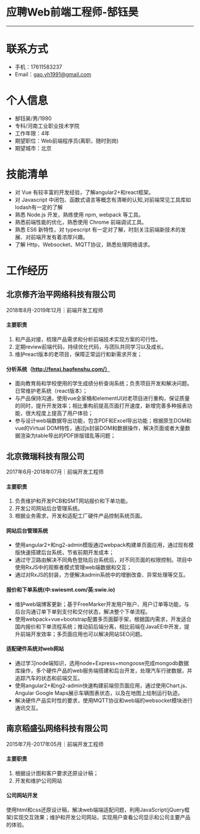 # 应聘Web前端工程师-郜钰昊

---

# 联系方式

- 手机：17611583237
- Email：gao.yh1991@gmail.com 

# 个人信息

 - 郜钰昊/男/1990 
 - 专科/河南工业职业技术学院 
 - 工作年限：4年
 - 期望职位：Web前端程序员(离职，随时到岗)
 - 期望城市：北京

# 技能清单

-   对 Vue 有较丰富的开发经验，了解angular2+和react框架。
-   对 Javascript 中闭包、函数式语言等概念有清晰的认知,对前端常见工具库如lodash有一定的了解
-   熟悉 Node.js 开发，熟练使用 npm, webpack 等工具。
-   熟悉前端性能的优化，熟悉使用 Chrome 前端调试工具。
-   熟悉 ES6 新特性，对 typescript 有一定对了解，时刻关注前端新技术的发展、对前端开发有着浓厚兴趣。
-   了解 Http，Websocket、MQTT协议，熟悉处理网络请求。

# 工作经历

## 北京修齐治平网络科技有限公司
2018年8月-2019年12月｜前端开发工程师

#### 主要职责
1.  和产品对接，梳理产品需求和分析前端技术实现方案的可行性。
2.  定期review前端代码，持续优化代码，与团队共同学习以及成长。
3.  维护react版本的老项目，保障正常运行和新需求开发；

#### 分析系统（http://fenxi.haofenshu.com/）

-   面向教育局和学校使用的学生成绩分析查询系统；负责项目开发和解决问题。日常维护老系统（react版本）；
-   与产品保持沟通，使用vue全家桶和elementUI对老项目进行重构，保证质量的同时，提升开发效率；相比重构前提高页面打开速度，新增完善多种报表功能，很大程度上提高了用户体验；
-   参与设计web端数据导出功能，包含PDF和Excel导出功能；根据原生DOM和vue的Virtual DOM特性，通过js封装DOM和数据操作，解决页面或者大量数据渲染为table导出的PDF排版错乱等问题；

## 北京微瑞科技有限公司
2017年6月-2018年07月｜前端开发工程师

#### 主要职责

1.  负责维护和开发PCB和SMT网站报价和下单功能。
2.  开发公司网站后台管理系统。
3.  根据业务需求，开发和适配工厂硬件产品控制系统页面。

#### 网站后台管理系统 

-   使用angular2+和ng2-admin模版通过webpack构建单页面应用，通过现有模版快速搭建后台系统，节省前期开发成本；
-   通过守卫路由解决不同角色登陆后台系统后，对不同页面的权限控制。项目中使用RxJS中的观察者模式管理web端数据和交互；
-   通过对RxJS的封装，方便解决admin系统中的增删改查、异常处理等交互。

#### 报价和下单系统(中:swiesmt.com/英:swie.io)

-   维护web端博客更新；基于FreeMarker开发用户账户、用户订单等功能，与后台沟通订单下单到支付和交付状态，解决整个下单流程。
-   使用webpack+vue+bootstrap配置多页面脚手架，根据国内需求，开发适合国内报价和下单流程系统；推动前后端分离，相比前端在JavaEE中开发，提升前端开发效率；多页面应用也可以解决网站SEO问题。

#### 适配硬件系统对web网站

-   通过学习node端知识，选用node+Express+mongoose完成mongodb数据库操作，多个硬件产品的web服务端搭建和后台开发，处理汽车行驶数据，并追踪汽车的状态和前端交互。
-   使用angular2+和ng2-admin快速构建前端但页面应用，通过使用Chart.js、Angular Google Maps展示车辆图表状态，以及在地图上绘制运行轨迹。
-   解决硬件产品实时性的要求，使用MQTT协议和web端的websocket模块进行通讯交互。

## 南京稻盛弘网络科技有限公司 
2015年7月-2017年05月｜前端开发工程师

#### 主要职责

1. 根据设计图和客户要求还原设计稿；
2. 开发和维护公司网站

#### 公司网站开发

使用html和css还原设计稿，解决web端端适配问题，利用JavaScript(jQuery框架)实现交互效果；维护和开发公司网站，实现用户查看公司显示和公司主要产品的体验。

